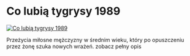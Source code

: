 Co lubią tygrysy 1989 
=============
[![Co lubią tygrysy 1989 ](http://vidos.pl/images/player.gif)](http://vidos.pl/co-lubia-tygrysy-1989)

 Przeżycia miłosne mężczyzny w średnim wieku, który po opuszczeniu przez żonę szuka nowych wrażeń. zobacz pełny opis
